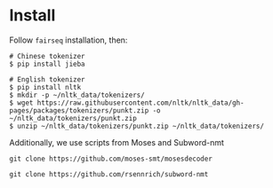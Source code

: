 # Install

Follow `fairseq` installation, then:

````
# Chinese tokenizer
$ pip install jieba

# English tokenizer
$ pip install nltk
$ mkdir -p ~/nltk_data/tokenizers/
$ wget https://raw.githubusercontent.com/nltk/nltk_data/gh-pages/packages/tokenizers/punkt.zip -o ~/nltk_data/tokenizers/punkt.zip
$ unzip ~/nltk_data/tokenizers/punkt.zip ~/nltk_data/tokenizers/

````

Additionally, we use scripts from Moses and Subword-nmt

````
git clone https://github.com/moses-smt/mosesdecoder
````

````
git clone https://github.com/rsennrich/subword-nmt
````
